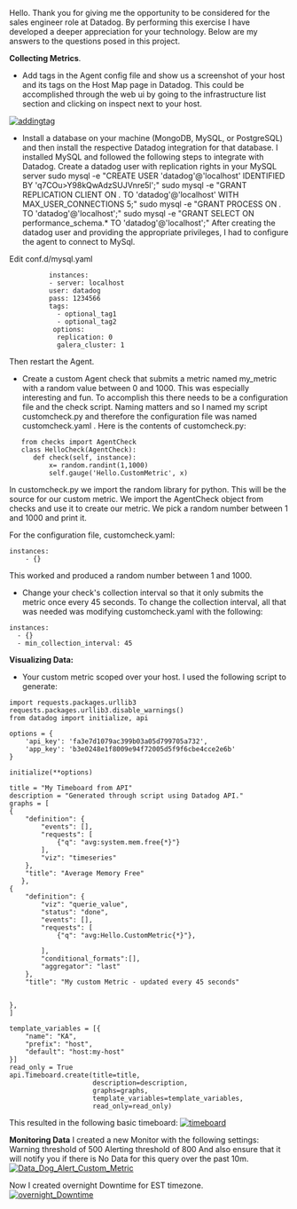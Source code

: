Hello.
Thank you for giving me the opportunity to be considered for the sales engineer role at Datadog.  By performing this exercise I have developed a deeper appreciation for your technology.  Below are my answers to the questions posed in this project.

**Collecting Metrics**.
*   Add tags in the Agent config file and show us a screenshot of your host and its tags on the Host Map page in Datadog.
This could be accomplished through the web ui by going to the infrastructure list section and clicking on inspect next to your host.

<a href="https://ibb.co/fzbcYe"><img src="https://preview.ibb.co/g82HYe/addingtag.png" alt="addingtag" border="0"></a><br />

* Install a database on your machine (MongoDB, MySQL, or PostgreSQL) and then install the respective Datadog integration for that database.
I installed MySQL and followed the following steps to integrate with Datadog.
Create a datadog user with replication rights in your MySQL server
  sudo mysql -e "CREATE USER 'datadog'@'localhost' IDENTIFIED BY 'q7COu>Y98kQwAdzSUJVnre5l';"
  sudo mysql -e "GRANT REPLICATION CLIENT ON *.* TO 'datadog'@'localhost' WITH MAX_USER_CONNECTIONS 5;"
  sudo mysql -e "GRANT PROCESS ON *.* TO 'datadog'@'localhost';"
  sudo mysql -e "GRANT SELECT ON performance_schema.* TO 'datadog'@'localhost';"
After creating the datadog user and providing the appropriate privileges, I had to configure the agent to connect to MySql.

Edit conf.d/mysql.yaml
```        init_config:
          instances:
          - server: localhost
          user: datadog
          pass: 1234566
          tags:
            - optional_tag1
            - optional_tag2
           options:
            replication: 0
            galera_cluster: 1 
```
Then restart the Agent.

* Create a custom Agent check that submits a metric named my_metric with a random value between 0 and 1000.
This was especially interesting and fun.  To accomplish this there needs to be a configuration file and the check script.  Naming matters and so I named my script customcheck.py and therefore the configuration file was named customcheck.yaml .  Here is the contents of customcheck.py:

```import random
   from checks import AgentCheck
   class HelloCheck(AgentCheck):
      def check(self, instance):
          x= random.randint(1,1000)
          self.gauge('Hello.CustomMetric', x)
```
In customcheck.py we import the random library for python.  This will be the source for our custom metric.  We import the AgentCheck 
object from checks and use it to create our metric.  We pick a random number between 1 and 1000 and print it.

For the configuration file, customcheck.yaml:
```
instances:
    - {}
```
This worked and produced a random number between 1 and 1000.

*  Change your check's collection interval so that it only submits the metric once every 45 seconds.
To change the collection interval, all that was needed was modifying customcheck.yaml with the following:
  ```
  instances:
    - {}
    - min_collection_interval: 45
```
**Visualizing Data:**

* Your custom metric scoped over your host.
I used the following script to generate:

```
import requests.packages.urllib3
requests.packages.urllib3.disable_warnings()
from datadog import initialize, api

options = {
    'api_key': 'fa3e7d1079ac399b03a05d799705a732',
    'app_key': 'b3e0248e1f8009e94f72005d5f9f6cbe4cce2e6b'
}

initialize(**options)

title = "My Timeboard from API"
description = "Generated through script using Datadog API."
graphs = [
{
    "definition": {
        "events": [],
        "requests": [
            {"q": "avg:system.mem.free{*}"}
        ],
        "viz": "timeseries"
    },
    "title": "Average Memory Free"
   },
{
    "definition": {
        "viz": "querie_value",
        "status": "done",
        "events": [],
        "requests": [
            {"q": "avg:Hello.CustomMetric{*}"},

        ],
        "conditional_formats":[],
        "aggregator": "last"
    },
    "title": "My custom Metric - updated every 45 seconds"


},
]

template_variables = [{
    "name": "KA",
    "prefix": "host",
    "default": "host:my-host"
}]
read_only = True
api.Timeboard.create(title=title,
                     description=description,
                     graphs=graphs,
                     template_variables=template_variables,
                     read_only=read_only)
```

This resulted in the following basic timeboard:
<a href="https://ibb.co/dkSsKK"><img src="https://preview.ibb.co/kDziRz/timeboard.png" alt="timeboard" border="0"></a>

**Monitoring Data**
I created a new Monitor with the following settings:
Warning threshold of 500
Alerting threshold of 800
And also ensure that it will notify you if there is No Data for this query over the past 10m.
<a href="https://ibb.co/jo35pK"><img src="https://preview.ibb.co/dXhbwz/Data_Dog_Alert_Custom_Metric.png" alt="Data_Dog_Alert_Custom_Metric" border="0"></a>

Now I created overnight Downtime for EST timezone.
<a href="https://ibb.co/jJTfpK"><img src="https://preview.ibb.co/m6U9ie/overnight_Downtime.png" alt="overnight_Downtime" border="0"></a>

